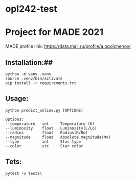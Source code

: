 # opl242-test

# Project for MADE 2021 #

MADE profile link:
https://data.mail.ru/profile/a.opolchenov/

## Installation:##

    python -m venv .venv
    source .venv/bin/activate
    pip install -r requirements.txt


## Usage: ##

    python predict_online.py [OPTIONS]

    Options:
    --temperature   int     Temperature (K)
    --luminosity    float   Luminosity(L/Lo)
    --radius        float   Radius(R/Ro)
    --magnitude     float   Absolute magnitude(Mv)
    --type          int     Star type
    --color         str     Star color
    
## Tets: ##

    pytest -v tests\
